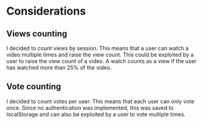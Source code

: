 # Considerations

## Views counting

I decided to count views by session. This means that a user can watch a video multiple times and raise the view count. This could be exploited by a user to raise the view count of a video. A watch counts as a view if the user has watched more than 25% of the video.

## Vote counting

I decided to count votes per user. This means that each user can only vote once. Since no authentication was implemented, this was saved to localStorage and can also be exploited by a user to vote multiple times.
